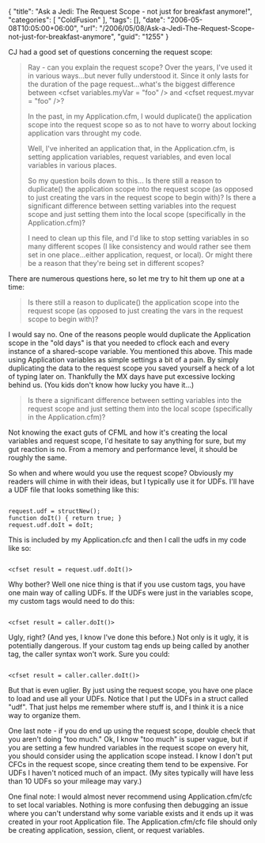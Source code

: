 {
	"title": "Ask a Jedi: The Request Scope - not just for breakfast anymore!",
	"categories": [
		"ColdFusion"
	],
	"tags": [],
	"date": "2006-05-08T10:05:00+06:00",
	"url": "/2006/05/08/Ask-a-Jedi-The-Request-Scope-not-just-for-breakfast-anymore",
	"guid": "1255"
}

CJ had a good set of questions concerning the request scope:

<blockquote>
Ray - can you explain the request
scope?  Over the years, I've used it in various ways...but never fully
understood it.  Since it only lasts for the duration of the page
request...what's the biggest difference between &lt;cfset variables.myVar =
&quot;foo&quot; /&gt; and &lt;cfset request.myvar = &quot;foo&quot; /&gt;?

In
the past, in my Application.cfm, I would duplicate() the application scope into
the request scope so as to not have to worry about locking application vars
throught my code.  

Well, I've inherited an application that, in the
Application.cfm, is setting application variables, request variables, and even
local variables in various places.

So my question boils down to this...
Is
there still a reason to duplicate() the application scope into the request scope
(as opposed to just creating the vars in the request scope to begin with)?  Is
there a significant difference between setting variables into the request scope
and just setting them into the local scope (specifically in the
Application.cfm)?

I need to clean up this file, and I'd like to stop setting
variables in so many different scopes (I like consistency and would rather see
them set in one place...either application, request, or local).  Or might there
be a reason that they're being set in different scopes?
</blockquote>
<!--more-->
There are numerous questions here, so let me try to hit them up one at a time:

<blockquote>
Is there still a reason to duplicate() the application scope into the request scope (as opposed to just creating the vars in the request scope to begin with)? 
</blockquote>

I would say no. One of the reasons people would duplicate the Application scope in the "old days" is that you needed to cflock each and every instance of a shared-scope variable. You mentioned this above. This made using Application variables as simple settings a bit of a pain. By simply duplicating the data to the request scope you saved yourself a heck of a lot of typing later on. Thankfully the MX days have put excessive locking behind us. (You kids don't know how lucky you have it...)

<blockquote>
Is there a significant difference between setting variables into the request scope and just setting them into the local scope (specifically in the Application.cfm)?
</blockquote>

Not knowing the exact guts of CFML and how it's creating the local variables and request scope, I'd hesitate to say anything for sure, but my gut reaction is no. From a memory and performance level, it should be roughly the same. 

So when and where would you use the request scope? Obviously my readers will chime in with their ideas, but I typically use it for UDFs. I'll have a UDF file that looks something like this:

<code>
request.udf = structNew();
function doIt() { return true; }
request.udf.doIt = doIt;
</code>

This is included by my Application.cfc and then I call the udfs in my code like so:

<code>
&lt;cfset result = request.udf.doIt()&gt;
</code>

Why bother? Well one nice thing is that if you use custom tags, you have one main way of calling UDFs. If the UDFs were just in the variables scope, my custom tags would need to do this:

<code>
&lt;cfset result = caller.doIt()&gt;
</code>

Ugly, right? (And yes, I know I've done this before.) Not only is it ugly, it is potentially dangerous. If your custom tag ends up being called by another tag, the caller syntax won't work. Sure you could:

<code>
&lt;cfset result = caller.caller.doIt()&gt;
</code>

But that is even uglier. By just using the request scope, you have one place to load and use all your UDFs. Notice that I put the UDFs in a struct called "udf". That just helps me remember where stuff is, and I think it is a nice way to organize them. 

One last note - if you do end up using the request scope, double check that you aren't doing "too much." Ok, I know "too much" is super vague, but if you are setting a few hundred variables in the request scope on every hit, you should consider using the application scope instead. I know I don't put CFCs in the request scope, since creating them tend to be expensive. For UDFs I haven't noticed much of an impact. (My sites typically will have less than 10 UDFs so your mileage may vary.)

One final note: I would almost never recommend using Application.cfm/cfc to set local variables. Nothing is more confusing then debugging an issue where you can't understand why some variable exists and it ends up it was created in your root Application file. The Application.cfm/cfc file should only be creating application, session, client, or request variables.